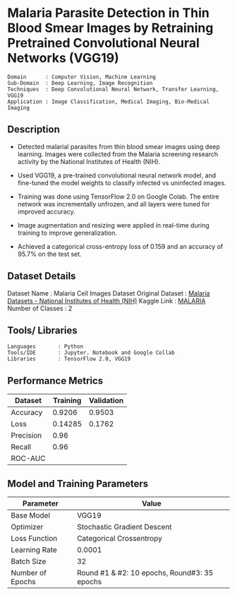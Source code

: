# Malaria Parasite Detection in Thin Blood Smear Images by Retraining Pretrained Convolutional Neural Networks (VGG19)

```
Domain 		: Computer Vision, Machine Learning
Sub-Domain	: Deep Learning, Image Recognition
Techniques	: Deep Convolutional Neural Network, Transfer Learning, VGG19
Application	: Image Classification, Medical Imaging, Bio-Medical Imaging
```


## Description
* Detected malarial parasites from thin blood smear images using deep learning. Images were collected from the Malaria screening research activity by the National Institutes of Health (NIH).

* Used VGG19, a pre-trained convolutional neural network model, and fine-tuned the model weights to classify infected vs uninfected images.

* Training was done using TensorFlow 2.0 on Google Colab. The entire network was incrementally unfrozen, and all layers were tuned for improved accuracy.

* Image augmentation and resizing were applied in real-time during training to improve generalization.

* Achieved a categorical cross-entropy loss of 0.159 and an accuracy of 95.7% on the test set.

## Dataset Details
Dataset Name		        : Malaria Cell Images Dataset
Original Dataset	        : [Malaria Datasets - National Institutes of Health (NIH)](https://lhncbc.nlm.nih.gov/publication/pub9932)
Kaggle Link                 : [MALARIA](https://www.kaggle.com/datasets/iarunava/cell-images-for-detecting-malaria/code)
Number of Classes		    : 2

## Tools/ Libraries
```
Languages	    : Python
Tools/IDE	    : Jupyter. Notebook and Google Collab
Libraries	    : TensorFlow 2.0, VGG19
```

## Performance Metrics
| Dataset | Training | Validation |
| ------- | -------- | ---------- |
| Accuracy | 0.9206	| 0.9503 |
| Loss | 0.14285 | 0.1762 |
| Precision | 0.96 |
| Recall | 0.96 |
| ROC-AUC |		

## Model and Training Parameters
| Parameter | Value |
| --------- | ----- |
| Base Model |VGG19	| 
| Optimizer | Stochastic Gradient Descent |
| Loss Function | Categorical Crossentropy |
| Learning Rate | 0.0001 |
| Batch Size | 32 |
| Number of Epochs | Round #1 & #2: 10 epochs, Round#3: 35 epochs |	
 


